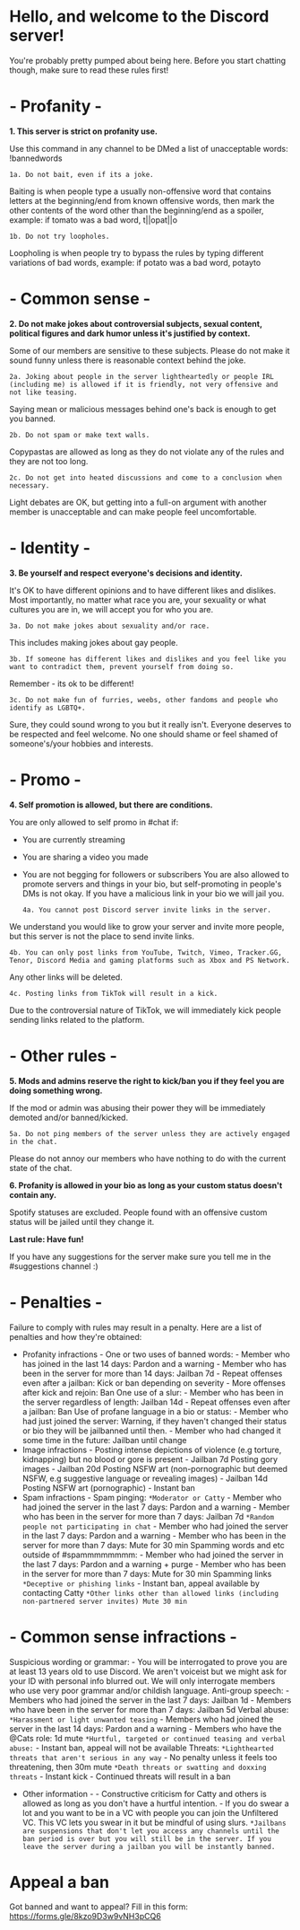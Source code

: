 # Hello, and welcome to the Discord server!
You're probably pretty pumped about being here. Before you start chatting though, make sure to read these rules first!

# - Profanity -

**1. This server is strict on profanity use.**

Use this command in any channel to be DMed a list of unacceptable words: !bannedwords

  `1a. Do not bait, even if its a joke.`
    
Baiting is when people type a usually non-offensive word that contains letters at the beginning/end from known offensive words, then mark the other contents of the word other than the beginning/end as a spoiler, example: if tomato was a bad word, t|\|opat\|\|o

  `1b. Do not try loopholes.`
    
Loopholing is when people try to bypass the rules by typing different variations of bad words, example: if potato was a bad word, potayto

# - Common sense -

**2. Do not make jokes about controversial subjects, sexual content, political figures and dark humor unless it's justified by context.**

Some of our members are sensitive to these subjects. Please do not make it sound funny unless there is reasonable context behind the joke.

   `2a. Joking about people in the server lightheartedly or people IRL (including me) is allowed if it is friendly, not very offensive and not like teasing.`
    
Saying mean or malicious messages behind one's back is enough to get you banned.

   `2b. Do not spam or make text walls.`
    
Copypastas are allowed as long as they do not violate any of the rules and they are not too long.

   `2c. Do not get into heated discussions and come to a conclusion when necessary.`
    
Light debates are OK, but getting into a full-on argument with another member is unacceptable and can make people feel uncomfortable.

# - Identity -

**3. Be yourself and respect everyone's decisions and identity.**

It's OK to have different opinions and to have different likes and dislikes. Most importantly, no matter what race you are, your sexuality or what cultures you are in, we will accept you for who you are.

   `3a. Do not make jokes about sexuality and/or race.`
   
This includes making jokes about gay people.

   `3b. If someone has different likes and dislikes and you feel like you want to contradict them, prevent yourself from doing so.`
   
Remember - its ok to be different!

   `3c. Do not make fun of furries, weebs, other fandoms and people who identify as LGBTQ+.`
   
Sure, they could sound wrong to you but it really isn't. Everyone deserves to be respected and feel welcome. No one should shame or feel shamed of someone's/your hobbies and interests. 

# - Promo -

**4. Self promotion is allowed, but there are conditions.**

You are only allowed to self promo in #chat if:
- You are currently streaming
- You are sharing a video you made
- You are not begging for followers or subscribers
You are also allowed to promote servers and things in your bio, but self-promoting in people's DMs is not okay. If you have a malicious link in your bio we will jail you.

   `4a. You cannot post Discord server invite links in the server.`
   
We understand you would like to grow your server and invite more people, but this server is not the place to send invite links.

   `4b. You can only post links from YouTube, Twitch, Vimeo, Tracker.GG, Tenor, Discord Media and gaming platforms such as Xbox and PS Network.`
   
Any other links will be deleted.

   `4c. Posting links from TikTok will result in a kick.`

Due to the controversial nature of TikTok, we will immediately kick people sending links related to the platform.

# - Other rules -

**5. Mods and admins reserve the right to kick/ban you if they feel you are doing something wrong.**

If the mod or admin was abusing their power they will be immediately demoted and/or banned/kicked.

   `5a. Do not ping members of the server unless they are actively engaged in the chat.`

Please do not annoy our members who have nothing to do with the current state of the chat.

**6. Profanity is allowed in your bio as long as your custom status doesn't contain any.**
   
Spotify statuses are excluded. People found with an offensive custom status will be jailed until they change it.

**Last rule: Have fun!**

If you have any suggestions for the server make sure you tell me in the #suggestions channel :)



# - Penalties -
Failure to comply with rules may result in a penalty. Here are a list of penalties and how they're obtained:

- Profanity infractions -
One or two uses of banned words:
          - Member who has joined in the last 14 days: Pardon and a warning
          - Member who has been in the server for more than 14 days: Jailban 7d
          - Repeat offenses even after a jailban: Kick or ban depending on severity
          - More offenses after kick and rejoin: Ban
One use of a slur:
          - Member who has been in the server regardless of length: Jailban 14d
          - Repeat offenses even after a jailban: Ban
Use of profane language in a bio or status:
          - Member who had just joined the server: Warning, if they haven't changed their status or bio they will be jailbanned until then.
          - Member who had changed it some time in the future: Jailban until change
- Image infractions -
Posting intense depictions of violence (e.g torture, kidnapping) but no blood or gore is present - Jailban 7d
Posting gory images - Jailban 20d
Posting NSFW art (non-pornographic but deemed NSFW, e.g suggestive language or revealing images) - Jailban 14d
Posting NSFW art (pornographic) - Instant ban
- Spam infractions -
Spam pinging:
          `*Moderator or Catty`
          - Member who had joined the server in the last 7 days: Pardon and a warning
          - Member who has been in the server for more than 7 days: Jailban 7d
          `*Random people not participating in chat`
          - Member who had joined the server in the last 7 days: Pardon and a warning
          - Member who has been in the server for more than 7 days: Mute for 30 min
Spamming words and etc outside of #spammmmmmmm:
          - Member who had joined the server in the last 7 days: Pardon and a warning + purge
          - Member who has been in the server for more than 7 days: Mute for 30 min
Spamming links
          `*Deceptive or phishing links`
          - Instant ban, appeal available by contacting Catty
          `*Other links other than allowed links (including non-partnered server invites) Mute 30 min`
          
# - Common sense infractions -
Suspicious wording or grammar:
          - You will be interrogated to prove you are at least 13 years old to use Discord. We aren't voiceist but we might ask for your ID with personal info blurred out. We will only interrogate members who use very poor grammar and/or childish language.
 Anti-group speech:
          - Members who had joined the server in the last 7 days: Jailban 1d
          - Members who have been in the server for more than 7 days: Jailban 5d
Verbal abuse:
          `*Harassment or light unwanted teasing`
          - Members who had joined the server in the last 14 days: Pardon and a warning
          - Members who have the @Cats role: 1d mute
           `*Hurtful, targeted or continued teasing and verbal abuse:`
          - Instant ban, appeal will not be available
Threats:
          `*Lighthearted threats that aren't serious in any way`
          - No penalty unless it feels too threatening, then 30m mute
          `*Death threats or swatting and doxxing threats`
          - Instant kick
          - Continued threats will result in a ban
- Other information -
          - Constructive criticism for Catty and others is allowed as long as you don't have a hurtful intention.
          - If you do swear a lot and you want to be in a VC with people you can join the Unfiltered VC. This VC lets you swear in it but be mindful of using slurs. 
`*Jailbans are suspensions that don't let you access any channels until the ban period is over but you will still be in the server. If you leave the server during a jailban you will be instantly banned.`




# Appeal a ban

Got banned and want to appeal? Fill in this form: https://forms.gle/8kzo9D3w9vNH3pCQ6


   

